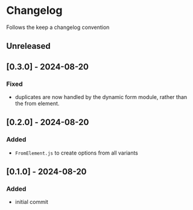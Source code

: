 # Changelog
Follows the keep a changelog convention

## Unreleased

## [0.3.0] - 2024-08-20
### Fixed
- duplicates are now handled by the dynamic form module, rather than the from element.

## [0.2.0] - 2024-08-20
### Added
- `FromElement.js` to create options from all variants

## [0.1.0] - 2024-08-20
### Added
- initial commit

